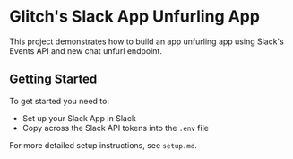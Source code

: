 # Glitch's Slack App Unfurling App
This project demonstrates how to build an app unfurling app using Slack's Events API and new chat unfurl endpoint.


## Getting Started
To get started you need to:
- Set up your Slack App in Slack
- Copy across the Slack API tokens into the `.env` file

For more detailed setup instructions, see `setup.md`.

